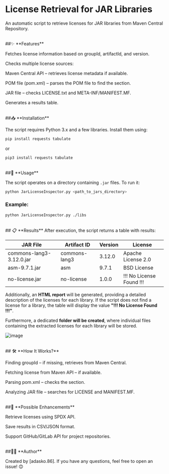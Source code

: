 # License Retrieval for JAR Libraries

An automatic script to retrieve licenses for JAR libraries from Maven Central Repository.

</br>
##✨ **Features**

Fetches license information based on groupId, artifactId, and version.

Checks multiple license sources:

Maven Central API – retrieves license metadata if available.

POM file (pom.xml) – parses the POM file to find the <licenses> section.

JAR file – checks LICENSE.txt and META-INF/MANIFEST.MF.

Generates a results table.


</br>
##📥 **Installation**

The script requires Python 3.x and a few libraries. Install them using:
```bash
pip install requests tabulate
```
or
```bash
pip3 install requests tabulate
```


</br>
##🚀 **Usage**

The script operates on a directory containing `.jar` files. To run it:

```bash
python JarLicenseInspector.py <path_to_jars_directory>
```

### **Example**:
```bash
python JarLicenseInspector.py ./libs
```


</br>
## 📋 **Results**
After execution, the script returns a table with results:

| JAR File                  | Artifact ID       | Version | License                    |
|---------------------------|-------------------|---------|----------------------------|
| commons-lang3-3.12.0.jar  | commons-lang3     | 3.12.0  | Apache License 2.0         |
| asm-9.7.1.jar            | asm               | 9.7.1   | BSD License                |
| no-license.jar           | no-license        | 1.0.0   | !!! No License Found !!!   |

Additionally, an **HTML report** will be generated, providing a detailed description of the licenses for each library. If the script does not find a license for a library, the table will display the value **"!!! No License Found !!!"**.

Furthermore, a dedicated **folder will be created**, where individual files containing the extracted licenses for each library will be stored.

![image](https://github.com/user-attachments/assets/05558d84-223c-4d59-8910-ac735a79abc0)



</br>
## 🛠 **How It Works?**

Finding groupId – if missing, retrieves from Maven Central.

Fetching license from Maven API – if available.

Parsing pom.xml – checks the <licenses> section.

Analyzing JAR file – searches for LICENSE and MANIFEST.MF.


</br>
##🔄 **Possible Enhancements**

Retrieve licenses using SPDX API.

Save results in CSV/JSON format.

Support GitHub/GitLab API for project repositories.


</br>
##👨‍💻 **Author**

Created by [adasko.86]. If you have any questions, feel free to open an issue! 😊

